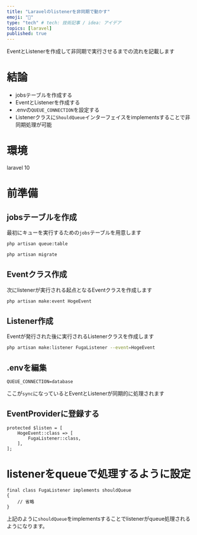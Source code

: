 ```yaml
---
title: "Laravelのlistenerを非同期で動かす"
emoji: "📝"
type: "tech" # tech: 技術記事 / idea: アイデア
topics: [laravel]
published: true
---
```

EventとListenerを作成して非同期で実行させるまでの流れを記載します
# 結論
- jobsテーブルを作成する
- EventとListenerを作成する
- .envの`QUEUE_CONNECTION`を設定する
- Listenerクラスに`ShouldQueue`インターフェイスをimplementsすることで非同期処理が可能
# 環境
laravel 10
# 前準備
## jobsテーブルを作成
最初にキューを実行するための`jobs`テーブルを用意します
```bash
php artisan queue:table
```
```bash
php artisan migrate
```
## Eventクラス作成
次にlistenerが実行される起点となるEventクラスを作成します
```bash
php artisan make:event HogeEvent
```
## Listener作成
Eventが発行された後に実行されるListenerクラスを作成します
```bash
php artisan make:listener FugaListener --event=HogeEvent
```
## .envを編集
```
QUEUE_CONNECTION=database
```
ここが`sync`になっているとEventとListenerが同期的に処理されます
## EventProviderに登録する
```php:App/Providers/EventServiceProvider.php
protected $listen = [
    HogeEvent::class => [
        FugaListener::class,
    ],
];
```
# listenerをqueueで処理するように設定
```php:app/Listeners/FugaListener.php
final class FugaListener implements shouldQueue
{
    // 省略
}
```
上記のように`shouldQueue`をimplementsすることでlistenerがqueue処理されるようになります。